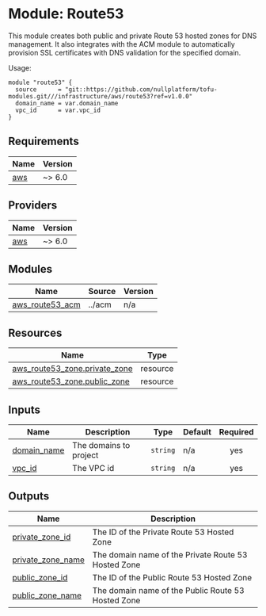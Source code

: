 # Module: Route53

This module creates both public and private Route 53 hosted zones for DNS management. It also integrates with the ACM module to automatically provision SSL certificates with DNS validation for the specified domain.

Usage:

```hcl
module "route53" {
  source      = "git::https://github.com/nullplatform/tofu-modules.git///infrastructure/aws/route53?ref=v1.0.0"
  domain_name = var.domain_name
  vpc_id      = var.vpc_id
}
```

<!-- BEGIN_TF_DOCS -->
## Requirements

| Name | Version |
|------|---------|
| <a name="requirement_aws"></a> [aws](#requirement\_aws) | ~> 6.0 |

## Providers

| Name | Version |
|------|---------|
| <a name="provider_aws"></a> [aws](#provider\_aws) | ~> 6.0 |

## Modules

| Name | Source | Version |
|------|--------|---------|
| <a name="module_aws_route53_acm"></a> [aws\_route53\_acm](#module\_aws\_route53\_acm) | ../acm | n/a |

## Resources

| Name | Type |
|------|------|
| [aws_route53_zone.private_zone](https://registry.terraform.io/providers/hashicorp/aws/latest/docs/resources/route53_zone) | resource |
| [aws_route53_zone.public_zone](https://registry.terraform.io/providers/hashicorp/aws/latest/docs/resources/route53_zone) | resource |

## Inputs

| Name | Description | Type | Default | Required |
|------|-------------|------|---------|:--------:|
| <a name="input_domain_name"></a> [domain\_name](#input\_domain\_name) | The domains to project | `string` | n/a | yes |
| <a name="input_vpc_id"></a> [vpc\_id](#input\_vpc\_id) | The VPC id | `string` | n/a | yes |

## Outputs

| Name | Description |
|------|-------------|
| <a name="output_private_zone_id"></a> [private\_zone\_id](#output\_private\_zone\_id) | The ID of the Private Route 53 Hosted Zone |
| <a name="output_private_zone_name"></a> [private\_zone\_name](#output\_private\_zone\_name) | The domain name of the Private Route 53 Hosted Zone |
| <a name="output_public_zone_id"></a> [public\_zone\_id](#output\_public\_zone\_id) | The ID of the Public Route 53 Hosted Zone |
| <a name="output_public_zone_name"></a> [public\_zone\_name](#output\_public\_zone\_name) | The domain name of the Public Route 53 Hosted Zone |
<!-- END_TF_DOCS -->